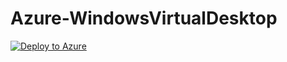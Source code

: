 # Azure-WindowsVirtualDesktop
[![Deploy to Azure](https://aka.ms/deploytoazurebutton)](https://portal.azure.com/#create/Microsoft.Template/uri/https%3A%2F%2Fgithub.com%2FArcusIT%2FAzure-WindowsVirtualDesktop%2Fblob%2Fmain%2FDeploy_WVD.json)
